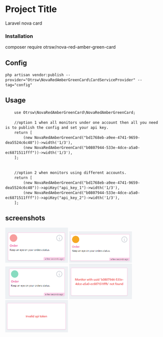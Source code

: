 # Project Title

Laravel nova card

### Installation

composer require otrsw/nova-red-amber-green-card

## Config

    php artisan vendor:publish --provider="Otrsw\NovaRedAmberGreenCard\CardServiceProvider" --tag="config"

## Usage

        use Otrsw\NovaRedAmberGreenCard\NovaRedAmberGreenCard;

        //option 1 when all monitors under one account then all you need is to publish the config and set your api key.
        return [
            (new NovaRedAmberGreenCard("bd1768eb-a9ee-4741-9659-dea5524c6c48"))->width('1/3'),
            (new NovaRedAmberGreenCard("b0807944-533e-4dce-a5a0-ec6871511fff"))->width('1/3'),
        ];


        //option 2 when monitors using different accounts.
        return [
            (new NovaRedAmberGreenCard("bd1768eb-a9ee-4741-9659-dea5524c6c48"))->apiKey("api_key_1")->width('1/3'),
            (new NovaRedAmberGreenCard("b0807944-533e-4dce-a5a0-ec6871511fff"))->apiKey("api_key_2")->width('1/3'),
        ];

## screenshots

<img src="img/red.png" width="200">
<img src="img/amber.png" width="200">
<img src="img/green.png" width="200">
<img src="img/monitor_not_found.png" width="200">
<img src="img/invalid_token.png" width="200">
